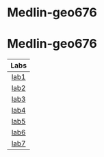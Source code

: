 # Medlin-geo676
# Medlin-geo676
|Labs      |
|:--------:|
|[lab1](lab1/README.md)|
|[lab2](lab2/README.md)|
|[lab3](lab3/README.md)|
|[lab4](lab4/README.md)|
|[lab5](lab5/README.md)|
|[lab6](lab6/README.md)|
|[lab7](lab7/README.md)|
